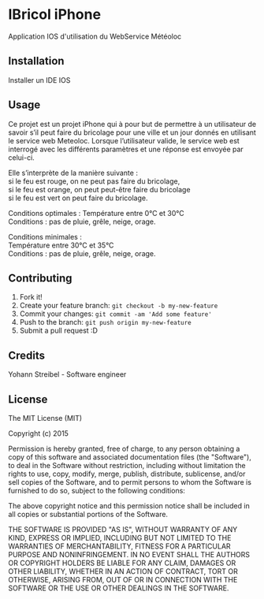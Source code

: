 # IBricol iPhone

Application IOS d'utilisation du WebService Météoloc

## Installation

Installer un IDE IOS

## Usage

Ce projet est un projet iPhone qui à pour but de permettre à un utilisateur de savoir s’il peut faire du bricolage pour une ville et un jour donnés en utilisant le service web Meteoloc. 
Lorsque l’utilisateur valide, le service web est interrogé avec les différents paramètres et une réponse est envoyée par celui-ci.  

Elle s’interprète de la manière suivante :  
si le feu est rouge, on ne peut pas faire du bricolage,  
si le feu est orange, on peut peut-être faire du bricolage  
si le feu est vert on peut faire du bricolage. 

Conditions optimales : 
Température entre 0°C et 30°C  
Conditions : pas de pluie, grêle, neige, orage. 

Conditions minimales :  
Température entre 30°C et 35°C  
Conditions : pas de pluie, grêle, neige, orage.

## Contributing

1. Fork it!
2. Create your feature branch: `git checkout -b my-new-feature`
3. Commit your changes: `git commit -am 'Add some feature'`
4. Push to the branch: `git push origin my-new-feature`
5. Submit a pull request :D

## Credits

Yohann Streibel - Software engineer

## License

The MIT License (MIT)

Copyright (c) 2015

Permission is hereby granted, free of charge, to any person obtaining a copy
of this software and associated documentation files (the "Software"), to deal
in the Software without restriction, including without limitation the rights
to use, copy, modify, merge, publish, distribute, sublicense, and/or sell
copies of the Software, and to permit persons to whom the Software is
furnished to do so, subject to the following conditions:

The above copyright notice and this permission notice shall be included in
all copies or substantial portions of the Software.

THE SOFTWARE IS PROVIDED "AS IS", WITHOUT WARRANTY OF ANY KIND, EXPRESS OR
IMPLIED, INCLUDING BUT NOT LIMITED TO THE WARRANTIES OF MERCHANTABILITY,
FITNESS FOR A PARTICULAR PURPOSE AND NONINFRINGEMENT. IN NO EVENT SHALL THE
AUTHORS OR COPYRIGHT HOLDERS BE LIABLE FOR ANY CLAIM, DAMAGES OR OTHER
LIABILITY, WHETHER IN AN ACTION OF CONTRACT, TORT OR OTHERWISE, ARISING FROM,
OUT OF OR IN CONNECTION WITH THE SOFTWARE OR THE USE OR OTHER DEALINGS IN
THE SOFTWARE.
